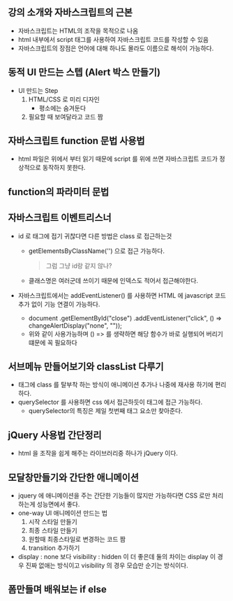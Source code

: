 ## 강의 소개와 자바스크립트의 근본

- 자바스크립트는 HTML의 조작을 목적으로 나옴
- html 내부에서 script 태그를 사용하여 자바스크립트 코드를 작성할 수 있음
- 자바스크립트의 장점은 언어에 대해 하나도 몰라도 이름으로 해석이 가능하다.

## 동적 UI 만드는 스텝 (Alert 박스 만들기)

- UI 만드는 Step
  1. HTML/CSS 로 미리 디자인
     - 평소에는 숨겨둔다
  2. 필요할 때 보여달라고 코드 짬

## 자바스크립트 function 문법 사용법

- html 파일은 위에서 부터 읽기 때문에 script 를 위에 쓰면 자바스크립트 코드가 정상적으로 동작하지 못한다.

## function의 파라미터 문법

## 자바스크립트 이벤트리스너

- id 로 태그에 접기 귀찮다면 다른 방법은 class 로 접근하는것
  - getElementsByClassName('') 으로 접근 가능하다.
    > 그럼 그냥 id랑 같지 않나?
  - 클래스명은 여러군데 쓰이기 때문에 인덱스도 적어서 접근해야한다.
- 자바스크립트에서는 addEventListener() 를 사용하면 HTML 에 javascript 코드 추가 없이 기능 연결이 가능하다.

  - document
    .getElementById("close")
    .addEventListener("click", () => changeAlertDisplay("none", ""));
  - 위와 같이 사용가능하며 () => 를 생략하면 해당 함수가 바로 실행되어 버리기 떄문에 꼭 필요하다

## 서브메뉴 만들어보기와 classList 다루기

- 태그에 class 를 탈부착 하는 방식이 애니메이션 추가나 나중에 재사용 하기에 편리하다.
- querySelector 를 사용하면 css 에서 접근하듯이 태그에 접근 가능하다.
  - querySelector의 특징은 제일 첫번째 태그 요소만 찾아준다.

## jQuery 사용법 간단정리

- html 을 조작을 쉽게 해주는 라이브러리중 하나가 jQuery 이다.

## 모달창만들기와 간단한 애니메이션

- jquery 에 애니메이션을 주는 간단한 기능들이 많지만 가능하다면 CSS 로만 처리하는게 성능면에서 좋다.
- one-way UI 애니메이션 만드는 법
  1. 시작 스타일 만들기
  2. 최종 스타일 만들기
  3. 원할때 최종스타일로 변경하는 코드 짬
  4. transition 추가하기
- display : none 보다 visibility : hidden 이 더 좋은데 둘의 차이는 display 이 경우 진짜 없애는 방식이고 visibility 의 경우 모습만 순기는 방식이다.

## 폼만들며 배워보는 if else
